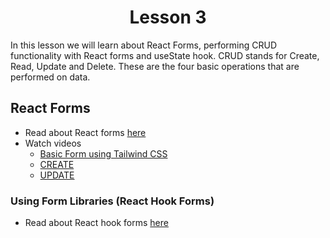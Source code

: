 <h1 align="center">Lesson 3</h1>

In this lesson we will learn about React Forms, performing CRUD functionality with React forms and useState hook.
CRUD stands for Create, Read, Update and Delete. These are the four basic operations that are performed on data.

## React Forms
- Read about React forms <a href="https://www.robinwieruch.de/react-form/">here</a>
- Watch videos
  - <a href="https://www.youtube.com/watch?v=QaNgdTECwLg&list=PL_c9BZzLwBRKFRIBWEWYCnV4Lk9HE3eYJ&index=12">Basic Form using Tailwind CSS</a>
  - <a href="https://www.youtube.com/watch?v=ShR5Y4yYklo&list=PL_c9BZzLwBRKFRIBWEWYCnV4Lk9HE3eYJ&index=15">CREATE</a>
  - <a href="https://www.youtube.com/watch?v=zW-uSq9Gha8&list=PL_c9BZzLwBRKFRIBWEWYCnV4Lk9HE3eYJ&index=14">UPDATE</a>

### Using Form Libraries (React Hook Forms)
- Read about React hook forms <a href="https://react-hook-form.com/">here</a>
